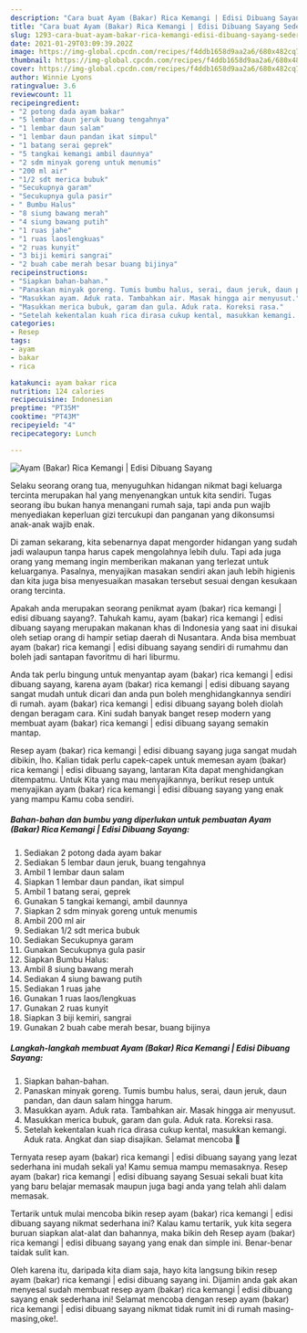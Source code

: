 ```yaml
---
description: "Cara buat Ayam (Bakar) Rica Kemangi | Edisi Dibuang Sayang Sederhana Untuk Jualan"
title: "Cara buat Ayam (Bakar) Rica Kemangi | Edisi Dibuang Sayang Sederhana Untuk Jualan"
slug: 1293-cara-buat-ayam-bakar-rica-kemangi-edisi-dibuang-sayang-sederhana-untuk-jualan
date: 2021-01-29T03:09:39.202Z
image: https://img-global.cpcdn.com/recipes/f4ddb1658d9aa2a6/680x482cq70/ayam-bakar-rica-kemangi-edisi-dibuang-sayang-foto-resep-utama.jpg
thumbnail: https://img-global.cpcdn.com/recipes/f4ddb1658d9aa2a6/680x482cq70/ayam-bakar-rica-kemangi-edisi-dibuang-sayang-foto-resep-utama.jpg
cover: https://img-global.cpcdn.com/recipes/f4ddb1658d9aa2a6/680x482cq70/ayam-bakar-rica-kemangi-edisi-dibuang-sayang-foto-resep-utama.jpg
author: Winnie Lyons
ratingvalue: 3.6
reviewcount: 11
recipeingredient:
- "2 potong dada ayam bakar"
- "5 lembar daun jeruk buang tengahnya"
- "1 lembar daun salam"
- "1 lembar daun pandan ikat simpul"
- "1 batang serai geprek"
- "5 tangkai kemangi ambil daunnya"
- "2 sdm minyak goreng untuk menumis"
- "200 ml air"
- "1/2 sdt merica bubuk"
- "Secukupnya garam"
- "Secukupnya gula pasir"
- " Bumbu Halus"
- "8 siung bawang merah"
- "4 siung bawang putih"
- "1 ruas jahe"
- "1 ruas laoslengkuas"
- "2 ruas kunyit"
- "3 biji kemiri sangrai"
- "2 buah cabe merah besar buang bijinya"
recipeinstructions:
- "Siapkan bahan-bahan."
- "Panaskan minyak goreng. Tumis bumbu halus, serai, daun jeruk, daun pandan, dan daun salam hingga harum."
- "Masukkan ayam. Aduk rata. Tambahkan air. Masak hingga air menyusut."
- "Masukkan merica bubuk, garam dan gula. Aduk rata. Koreksi rasa."
- "Setelah kekentalan kuah rica dirasa cukup kental, masukkan kemangi. Aduk rata. Angkat dan siap disajikan. Selamat mencoba 💐"
categories:
- Resep
tags:
- ayam
- bakar
- rica

katakunci: ayam bakar rica 
nutrition: 124 calories
recipecuisine: Indonesian
preptime: "PT35M"
cooktime: "PT43M"
recipeyield: "4"
recipecategory: Lunch

---
```



![Ayam (Bakar) Rica Kemangi | Edisi Dibuang Sayang](https://img-global.cpcdn.com/recipes/f4ddb1658d9aa2a6/680x482cq70/ayam-bakar-rica-kemangi-edisi-dibuang-sayang-foto-resep-utama.jpg)

Selaku seorang orang tua, menyuguhkan hidangan nikmat bagi keluarga tercinta merupakan hal yang menyenangkan untuk kita sendiri. Tugas seorang ibu bukan hanya menangani rumah saja, tapi anda pun wajib menyediakan keperluan gizi tercukupi dan panganan yang dikonsumsi anak-anak wajib enak.

Di zaman  sekarang, kita sebenarnya dapat mengorder hidangan yang sudah jadi walaupun tanpa harus capek mengolahnya lebih dulu. Tapi ada juga orang yang memang ingin memberikan makanan yang terlezat untuk keluarganya. Pasalnya, menyajikan masakan sendiri akan jauh lebih higienis dan kita juga bisa menyesuaikan masakan tersebut sesuai dengan kesukaan orang tercinta. 



Apakah anda merupakan seorang penikmat ayam (bakar) rica kemangi | edisi dibuang sayang?. Tahukah kamu, ayam (bakar) rica kemangi | edisi dibuang sayang merupakan makanan khas di Indonesia yang saat ini disukai oleh setiap orang di hampir setiap daerah di Nusantara. Anda bisa membuat ayam (bakar) rica kemangi | edisi dibuang sayang sendiri di rumahmu dan boleh jadi santapan favoritmu di hari liburmu.

Anda tak perlu bingung untuk menyantap ayam (bakar) rica kemangi | edisi dibuang sayang, karena ayam (bakar) rica kemangi | edisi dibuang sayang sangat mudah untuk dicari dan anda pun boleh menghidangkannya sendiri di rumah. ayam (bakar) rica kemangi | edisi dibuang sayang boleh diolah dengan beragam cara. Kini sudah banyak banget resep modern yang membuat ayam (bakar) rica kemangi | edisi dibuang sayang semakin mantap.

Resep ayam (bakar) rica kemangi | edisi dibuang sayang juga sangat mudah dibikin, lho. Kalian tidak perlu capek-capek untuk memesan ayam (bakar) rica kemangi | edisi dibuang sayang, lantaran Kita dapat menghidangkan ditempatmu. Untuk Kita yang mau menyajikannya, berikut resep untuk menyajikan ayam (bakar) rica kemangi | edisi dibuang sayang yang enak yang mampu Kamu coba sendiri.

<!--inarticleads1-->

##### Bahan-bahan dan bumbu yang diperlukan untuk pembuatan Ayam (Bakar) Rica Kemangi | Edisi Dibuang Sayang:

1. Sediakan 2 potong dada ayam bakar
1. Sediakan 5 lembar daun jeruk, buang tengahnya
1. Ambil 1 lembar daun salam
1. Siapkan 1 lembar daun pandan, ikat simpul
1. Ambil 1 batang serai, geprek
1. Gunakan 5 tangkai kemangi, ambil daunnya
1. Siapkan 2 sdm minyak goreng untuk menumis
1. Ambil 200 ml air
1. Sediakan 1/2 sdt merica bubuk
1. Sediakan Secukupnya garam
1. Gunakan Secukupnya gula pasir
1. Siapkan  Bumbu Halus:
1. Ambil 8 siung bawang merah
1. Sediakan 4 siung bawang putih
1. Sediakan 1 ruas jahe
1. Gunakan 1 ruas laos/lengkuas
1. Gunakan 2 ruas kunyit
1. Siapkan 3 biji kemiri, sangrai
1. Gunakan 2 buah cabe merah besar, buang bijinya




<!--inarticleads2-->

##### Langkah-langkah membuat Ayam (Bakar) Rica Kemangi | Edisi Dibuang Sayang:

1. Siapkan bahan-bahan.
1. Panaskan minyak goreng. Tumis bumbu halus, serai, daun jeruk, daun pandan, dan daun salam hingga harum.
1. Masukkan ayam. Aduk rata. Tambahkan air. Masak hingga air menyusut.
1. Masukkan merica bubuk, garam dan gula. Aduk rata. Koreksi rasa.
1. Setelah kekentalan kuah rica dirasa cukup kental, masukkan kemangi. Aduk rata. Angkat dan siap disajikan. Selamat mencoba 💐




Ternyata resep ayam (bakar) rica kemangi | edisi dibuang sayang yang lezat sederhana ini mudah sekali ya! Kamu semua mampu memasaknya. Resep ayam (bakar) rica kemangi | edisi dibuang sayang Sesuai sekali buat kita yang baru belajar memasak maupun juga bagi anda yang telah ahli dalam memasak.

Tertarik untuk mulai mencoba bikin resep ayam (bakar) rica kemangi | edisi dibuang sayang nikmat sederhana ini? Kalau kamu tertarik, yuk kita segera buruan siapkan alat-alat dan bahannya, maka bikin deh Resep ayam (bakar) rica kemangi | edisi dibuang sayang yang enak dan simple ini. Benar-benar taidak sulit kan. 

Oleh karena itu, daripada kita diam saja, hayo kita langsung bikin resep ayam (bakar) rica kemangi | edisi dibuang sayang ini. Dijamin anda gak akan menyesal sudah membuat resep ayam (bakar) rica kemangi | edisi dibuang sayang enak sederhana ini! Selamat mencoba dengan resep ayam (bakar) rica kemangi | edisi dibuang sayang nikmat tidak rumit ini di rumah masing-masing,oke!.

